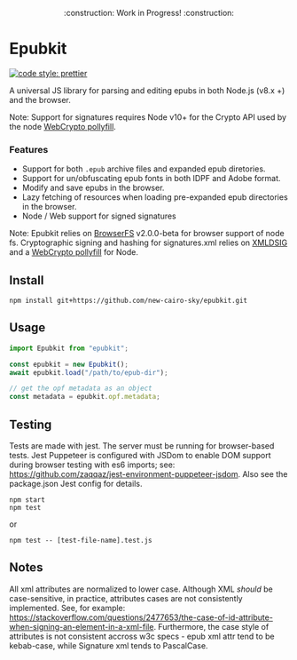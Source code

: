 <p align="center">
    :construction: Work in Progress! :construction:
</p>

# Epubkit

[![code style: prettier](https://img.shields.io/badge/code_style-prettier-ff69b4.svg?style=flat-square)](https://github.com/prettier/prettier)

A universal JS library for parsing and editing epubs in both Node.js (v8.x +) and the browser.

Note: Support for signatures requires Node v10+ for the Crypto API used by the node [WebCrypto pollyfill](https://github.com/PeculiarVentures/webcrypto#readme).

### Features

- Support for both `.epub` archive files and expanded epub diretories.
- Support for un/obfuscating epub fonts in both IDPF and Adobe format.
- Modify and save epubs in the browser.
- Lazy fetching of resources when loading pre-expanded epub directories in the browser.
- Node / Web support for signed signatures

Note: Epubkit relies on [BrowserFS](https://github.com/jvilk/BrowserFS) v2.0.0-beta for browser support of node fs. Cryptographic signing and hashing for signatures.xml relies on [XMLDSIG](https://github.com/PeculiarVentures/xmldsigjs) and a [WebCrypto pollyfill](https://github.com/PeculiarVentures/webcrypto#readme) for Node.

## Install

```
npm install git+https://github.com/new-cairo-sky/epubkit.git
```

## Usage

```js
import Epubkit from "epubkit";

const epubkit = new Epubkit();
await epubkit.load("/path/to/epub-dir");

// get the opf metadata as an object
const metadata = epubkit.opf.metadata;
```

## Testing

Tests are made with jest. The server must be running for browser-based tests.
Jest Puppeteer is configured with JSDom to enable DOM support during browser testing with es6 imports; see: https://github.com/zaqqaz/jest-environment-puppeteer-jsdom. Also see the package.json Jest config for details.

```
npm start
npm test
```

or

```
npm test -- [test-file-name].test.js
```

## Notes

All xml attributes are normalized to lower case. Although XML _should_ be case-sensitive, in practice, attributes cases are not consistently implemented. See, for example: https://stackoverflow.com/questions/2477653/the-case-of-id-attribute-when-signing-an-element-in-a-xml-file. Furthermore, the case style of attributes is not consistent accross w3c specs - epub xml attr tend to be kebab-case, while Signature xml tends to PascalCase.
